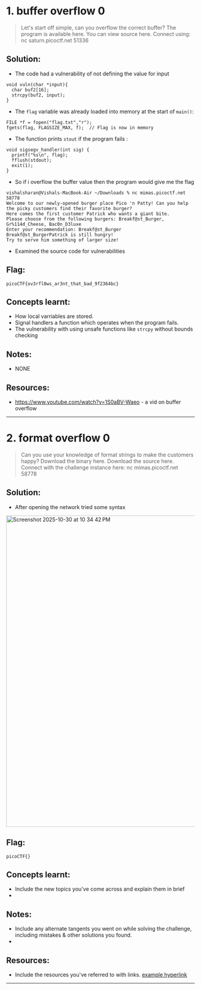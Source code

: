 # 1. buffer overflow 0

> Let's start off simple, can you overflow the correct buffer? The program is available here. You can view source here.
Connect using:
nc saturn.picoctf.net 51336


## Solution:

- The code had a vulnerability of not defining the value for input 
```
void vuln(char *input){
  char buf2[16];
  strcpy(buf2, input);
}
```
- The `flag` variable was already loaded into memory at the start of `main()`:
```
FILE *f = fopen("flag.txt","r");
fgets(flag, FLAGSIZE_MAX, f);  // Flag is now in memory
```
- The function prints `stout` if the program fails :
```
void sigsegv_handler(int sig) {
  printf("%s\n", flag);
  fflush(stdout);
  exit(1);
}
```
- So if i overflow the buffer value then the program would give me the flag

```
vishalsharan@Vishals-MacBook-Air ~/Downloads % nc mimas.picoctf.net 58778
Welcome to our newly-opened burger place Pico 'n Patty! Can you help the picky customers find their favorite burger?
Here comes the first customer Patrick who wants a giant bite.
Please choose from the following burgers: Breakf@st_Burger, Gr%114d_Cheese, Bac0n_D3luxe
Enter your recommendation: Breakf@st_Burger
Breakf@st_BurgerPatrick is still hungry!
Try to serve him something of larger size!
```
- Examined the source code for vulnerabilities

## Flag:

```
picoCTF{ov3rfl0ws_ar3nt_that_bad_9f2364bc}
```

## Concepts learnt:

- How local varriables are stored.
- Signal handlers a function which operates when the program fails.
- The vulnerability with using unsafe functions like `strcpy` without bounds checking 
## Notes:

- NONE

## Resources:

- https://www.youtube.com/watch?v=1S0aBV-Waeo - a vid on buffer overflow


***
# 2. format overflow 0 

> Can you use your knowledge of format strings to make the customers happy?
Download the binary here.
Download the source here.
Connect with the challenge instance here:
nc mimas.picoctf.net 58778

## Solution:

- After opening the network tried some syntax 

<img width="1280" height="832" alt="Screenshot 2025-10-30 at 10 34 42 PM" src="https://github.com/user-attachments/assets/cc405c6a-255a-4c25-9e0f-538cf24a5f8d" />

## Flag:

```
picoCTF{}
```

## Concepts learnt:

- Include the new topics you've come across and explain them in brief
- 

## Notes:

- Include any alternate tangents you went on while solving the challenge, including mistakes & other solutions you found.
- 

## Resources:

- Include the resources you've referred to with links. [example hyperlink](https://google.com)


***



